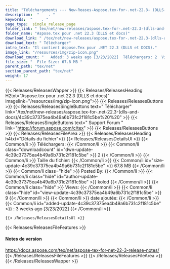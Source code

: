 ```yaml
---
title: "Téléchargements --- New-Reases-Aspose.tex-for-.net-22.3- (DLLS-and-DOCS)." 
description:  "    . " 
keywords:  "    . " 
page_type:  single_release_page
folder_link: " tex/net/new-releases/aspose.tex-for-.net-22.3-(dlls-and-docs)/"
folder_name: "Aspose.tex pour .net 22.3 (DLLS et docs)"
download_link: " /tex/net/new-releases/aspose.tex-for-.net-22.3-(dlls-and-docs)/4c39c37375ea4b49a6b731c2f181c5be"
download_text: " Télécharger"
intro_text: "Il contient Aspose.Tex pour .NET 22.3 (DLLS et DOCS)."
image_link: "/resources/img/zip-icon.png"
download_count: "   Added: 3 weeks ago [3/23/2022]  Téléchargers: 2  Views: 8"
file_size: "  File Size: 67.8 MB "
parent_path: "tex/net"
section_parent_path: "tex/net"
weight: 17
---
```


{{< Releases/ReleasesWapper >}}
  {{< Releases/ReleasesHeading H2txt="Aspose.tex pour .net 22.3 (DLLS et docs)" imagelink="/resources/img/zip-icon.png">}}
  {{< Releases/ReleasesButtons >}}
    {{< Releases/ReleasesSingleButtons text=" Télécharger" link="/tex/net/new-releases/aspose.tex-for-.net-22.3-(dlls-and-docs)/4c39c37375ea4b49a6b731c2f181c5be%20%20" >}}
    {{< Releases/ReleasesSingleButtons text=" Support Forum " link="https://forum.aspose.com/c/tex" >}}
  {{< Releases/ReleasesButtons >}}
  {{< Releases/ReleasesFileArea >}}
    {{< Releases/ReleasesHeading h4txt="Détails du fichier">}}
    {{< Releases/ReleasesDetailsUl >}}
            {{< Common/li  >}} Téléchargers: {{< /Common/li >}} 
      {{< Common/li class="downloadcount" id="dwn-update-4c39c37375ea4b49a6b731c2f181c5be" >}} 2 {{< /Common/li >}} 
      {{< Common/li  >}} Taille du fichier: {{< /Common/li >}} 
      {{< Common/li id="size-update-4c39c37375ea4b49a6b731c2f181c5be" >}} 67.8 MB {{< /Common/li >}} 
      {{< Common/li  class="hide" >}} Posted By: {{< /Common/li >}} 
      {{< Common/li class="hide" id="author-update-4c39c37375ea4b49a6b731c2f181c5be" >}} kolod {{< /Common/li >}} 
      {{< Common/li class="hide"  >}} Views: {{< /Common/li >}} 
      {{< Common/li class="hide" id="view-update-4c39c37375ea4b49a6b731c2f181c5be" >}} 9 {{< /Common/li >}} 
      {{< Common/li  >}} date ajoutée: {{< /Common/li >}} 
      {{< Common/li id="added-update-4c39c37375ea4b49a6b731c2f181c5be" >}} : 3 weeks ago [3/23/2022] {{< /Common/li >}} 

    {{< /Releases/ReleasesDetailsUl >}}

  {{< Releases/ReleasesFileFeatures >}}
      <h4>Notes de version</h4><div><a href="https://docs.aspose.com/tex/net/aspose-tex-for-net-22-3-release-notes/">https://docs.aspose.com/tex/net/aspose-tex-for-net-22-3-release-notes/</a></div>
  {{< /Releases/ReleasesFileFeatures >}}
 {{< /Releases/ReleasesFileArea >}}
{{< /Releases/ReleasesWapper >}}


